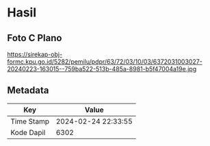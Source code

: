 # Hasil

## Foto C Plano

https://sirekap-obj-formc.kpu.go.id/5282/pemilu/pdpr/63/72/03/10/03/6372031003027-20240223-163015--759ba522-513b-485a-8981-b5f47004a19e.jpg


## Metadata

| Key        | Value               |
| ---------- | ------------------- |
| Time Stamp | 2024-02-24 22:33:55 |
| Kode Dapil | 6302                |



